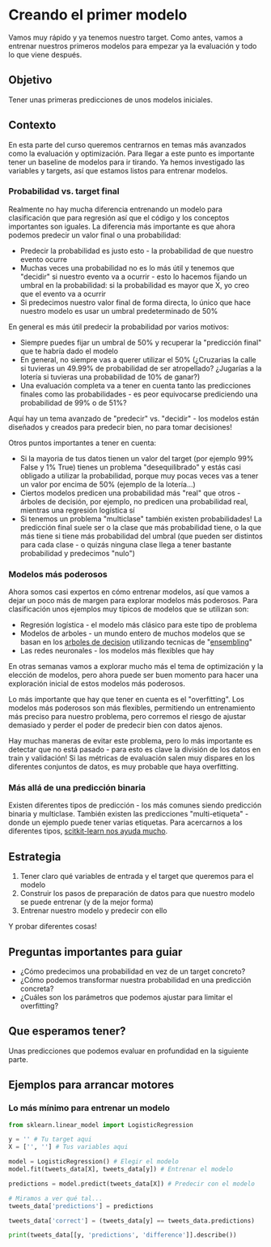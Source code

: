 # Creando el primer modelo
Vamos muy rápido y ya tenemos nuestro target. Como antes, vamos a entrenar nuestros primeros modelos para empezar ya la evaluación y todo lo que viene después.

## Objetivo
Tener unas primeras predicciones de unos modelos iniciales.

## Contexto
En esta parte del curso queremos centrarnos en temas más avanzados como la evaluación y optimización. Para llegar a este punto es importante tener un baseline de modelos para ir tirando. Ya hemos investigado las variables y targets, así que estamos listos para entrenar modelos.

### Probabilidad vs. target final
Realmente no hay mucha diferencia entrenando un modelo para clasificación que para regresión así que el código y los conceptos importantes son iguales. La diferencia más importante es que ahora podemos predecir un valor final o una probabilidad:

* Predecir la probabilidad es justo esto - la probabilidad de que nuestro evento ocurre
* Muchas veces una probabilidad no es lo más útil y tenemos que "decidir" si nuestro evento va a ocurrir - esto lo hacemos fijando un umbral en la probabilidad: si la probabilidad es mayor que X, yo creo que el evento va a ocurrir
* Si predecimos nuestro valor final de forma directa, lo único que hace nuestro modelo es usar un umbral predeterminado de 50%

En general es más útil predecir la probabilidad por varios motivos:

* Siempre puedes fijar un umbral de 50% y recuperar la "predicción final" que te habría dado el modelo
* En general, no siempre vas a querer utilizar el 50% (¿Cruzarias la calle si tuvieras un 49.99% de probabilidad de ser atropellado? ¿Jugarías a la lotería si tuvieras una probabilidad de 10% de ganar?)
* Una evaluación completa va a tener en cuenta tanto las predicciones finales como las probabilidades - es peor equivocarse prediciendo una probabilidad de 99% o de 51%?

Aquí hay un tema avanzado de "predecir" vs. "decidir" - los modelos están diseñados y creados para predecir bien, no para tomar decisiones!

Otros puntos importantes a tener en cuenta:

* Si la mayoria de tus datos tienen un valor del target (por ejemplo 99% False y 1% True) tienes un problema "desequilibrado" y estás casi obligado a utilizar la probabilidad, porque muy pocas veces vas a tener un valor por encima de 50% (ejemplo de la lotería...)
* Ciertos modelos predicen una probabilidad más "real" que otros - árboles de decisión, por ejemplo, no predicen una probabilidad real, mientras una regresión logística sí
* Si tenemos un problema "multiclase" también existen probabilidades! La predicción final suele ser o la clase que más probabilidad tiene, o la que más tiene si tiene más probabilidad del umbral (que pueden ser distintos para cada clase - o quizás ninguna clase llega a tener bastante probabilidad y predecimos "nulo")

### Modelos más poderosos
Ahora somos casi expertos en cómo entrenar modelos, así que vamos a dejar un poco más de margen para explorar modelos más poderosos. Para clasificación unos ejemplos muy típicos de modelos que se utilizan son:

* Regresión logística - el modelo más clásico para este tipo de problema
* Modelos de arboles - un mundo entero de muchos modelos que se basan en los [arboles de decision](https://scikit-learn.org/stable/modules/tree.html) utilizando tecnicas de "[ensembling](https://scikit-learn.org/stable/modules/ensemble.html)"
* Las redes neuronales - los modelos más flexibles que hay

En otras semanas vamos a explorar mucho más el tema de optimización y la elección de modelos, pero ahora puede ser buen momento para hacer una exploración inicial de estos modelos más poderosos.

Lo más importante que hay que tener en cuenta es el "overfitting". Los modelos más poderosos son más flexibles, permitiendo un entrenamiento más preciso para nuestro problema, pero corremos el riesgo de ajustar demasiado y perder el poder de predecir bien con datos ajenos.

Hay muchas maneras de evitar este problema, pero lo más importante es detectar que no está pasado - para esto es clave la división de los datos en train y validación! Si las métricas de evaluación salen muy dispares en los diferentes conjuntos de datos, es muy probable que haya overfitting.

### Más allá de una predicción binaria
Existen diferentes tipos de predicción - los más comunes siendo predicción binaria y multiclase. También existen las predicciones "multi-etiqueta" - donde un ejemplo puede tener varias etiquetas. Para acercarnos a los diferentes tipos, [scitkit-learn nos ayuda mucho](https://scikit-learn.org/stable/modules/multiclass.html).

## Estrategia

1. Tener claro qué variables de entrada y el target que queremos para el modelo
2. Construir los pasos de preparación de datos para que nuestro modelo se puede entrenar (y de la mejor forma)
3. Entrenar nuestro modelo y predecir con ello

Y probar diferentes cosas!

## Preguntas importantes para guiar

* ¿Cómo predecimos una probabilidad en vez de un target concreto?
* ¿Cómo podemos transformar nuestra probabilidad en una predicción concreta?
* ¿Cuáles son los parámetros que podemos ajustar para limitar el overfitting?

## Que esperamos tener?
Unas predicciones que podemos evaluar en profundidad en la siguiente parte.

## Ejemplos para arrancar motores

### Lo más mínimo para entrenar un modelo

```python
from sklearn.linear_model import LogisticRegression

y = '' # Tu target aqui
X = ['', ''] # Tus variables aqui

model = LogisticRegression() # Elegir el modelo
model.fit(tweets_data[X], tweets_data[y]) # Entrenar el modelo

predictions = model.predict(tweets_data[X]) # Predecir con el modelo

# Miramos a ver qué tal...
tweets_data['predictions'] = predictions

tweets_data['correct'] = (tweets_data[y] == tweets_data.predictions)

print(tweets_data[[y, 'predictions', 'difference']].describe())
```